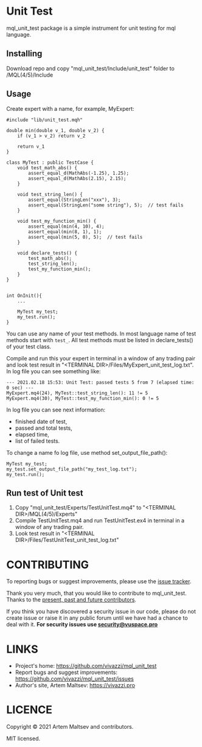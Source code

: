 # Unit Test

mql_unit_test package is a simple instrument for unit testing for mql language.

## Installing

Download repo and copy "mql_unit_test/Include/unit_test" folder to <TERMINAL DIR>/MQL(4/5)/Include

## Usage

Create expert with a name, for example, MyExpert:

```mql4
#include "lib/unit_test.mqh"

double min(double v_1, double v_2) {
    if (v_1 > v_2) return v_2
    
    return v_1
}

class MyTest : public TestCase {
    void test_math_abs() {
        assert_equal_d(MathAbs(-1.25), 1.25);
        assert_equal_d(MathAbs(2.15), 2.15);
    }
    
    void test_string_len() {
        assert_equal(StringLen("xxx"), 3);
        assert_equal(StringLen("some string"), 5);  // test fails
    }
    
    void test_my_function_min() {
        assert_equal(min(4, 10), 4);
        assert_equal(min(8, 1), 1);
        assert_equal(min(5, 0), 5);  // test fails
    }
    
    void declare_tests() {
        test_math_abs();
        test_string_len();
        test_my_function_min();
    }
}


int OnInit(){
    ...
    
    MyTest my_test;
    my_test.run();
}
```

You can use any name of your test methods. In most language name of test methods start with `test_`. All test methods must be listed in declare_tests() of your test class.

Compile and run this your expert in terminal in a window of any trading pair and look test result in "\<TERMINAL DIR>/Files/MyExpert_unit_test_log.txt".
In log file you can see something like:
```
--- 2021.02.18 15:53: Unit Test: passed tests 5 from 7 (elapsed time: 0 sec) ---
MyExpert.mq4(24), MyTest::test_string_len(): 11 != 5
MyExpert.mq4(30), MyTest::test_my_function_min(): 0 != 5
```

In log file you can see next information:

- finished date of test,
- passed and total tests,
- elapsed time,
- list of failed tests.

To change a name fo log file, use method set_output_file_path():

```mql4
MyTest my_test;
my_test.set_output_file_path("my_test_log.txt");
my_test.run();
```

## Run test of Unit test

1. Copy "mql_unit_test/Experts/TestUnitTest.mq4" to "\<TERMINAL DIR>/MQL(4/5)/Experts"
2. Compile TestUnitTest.mq4 and run TestUnitTest.ex4 in terminal in a window of any trading pair.
3. Look test result in "\<TERMINAL DIR>/Files/TestUnitTest_unit_test_log.txt"

# CONTRIBUTING

To reporting bugs or suggest improvements, please use the [issue tracker](https://github.com/vivazzi/mql_unit_test/issues).

Thank you very much, that you would like to contribute to mql_unit_test. Thanks to the [present, past and future contributors](https://github.com/vivazzi/mql_unit_test/contributors).

If you think you have discovered a security issue in our code, please do not create issue or raise it in any public forum until we have had a chance to deal with it.
**For security issues use security@vuspace.pro**


# LINKS

- Project's home: https://github.com/vivazzi/mql_unit_test
- Report bugs and suggest improvements: https://github.com/vivazzi/mql_unit_test/issues
- Author's site, Artem Maltsev: https://vivazzi.pro
    
# LICENCE

Copyright © 2021 Artem Maltsev and contributors.

MIT licensed.